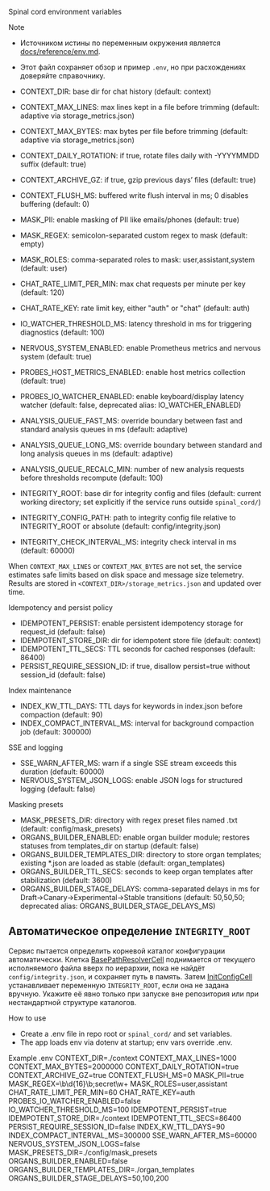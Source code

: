 <!-- neira:meta
id: NEI-20250915-adaptive-storage-backend-spinal_cord-env
intent: docs
summary: Контекстное хранилище теперь подбирает лимиты по диску; переменные можно переопределить.
-->

<!-- neira:meta
id: NEI-20250922-analysis-queue-env
intent: docs
summary: Добавлены переменные управления порогами очередей анализа.
-->
<!-- neira:meta
id: NEI-20251010-organ-builder-env
intent: docs
summary: описаны переменные ORGANS_BUILDER_ENABLED, ORGANS_BUILDER_TEMPLATES_DIR и ORGANS_BUILDER_TTL_SECS.
-->
<!-- neira:meta
id: NEI-20251101-organ-builder-stage-delays-env
intent: docs
summary: добавлена переменная ORGANS_BUILDER_STAGE_DELAYS.
-->
<!-- neira:meta
id: NEI-20250620-organ-builder-stage-delays-env-rename
intent: docs
summary: переменная переименована в ORGANS_BUILDER_STAGE_DELAYS.
-->

<!-- neira:meta
id: NEI-20250221-env-reference-link
intent: docs
summary: Исправлена ссылка на основной справочник переменных окружения.
-->
<!-- neira:meta
id: NEI-20260413-spinal-env-rename
intent: docs
summary: Переименован backend в spinal_cord и обновлены пути.
-->

Spinal cord environment variables

Note

- Источником истины по переменным окружения является [docs/reference/env.md](../docs/reference/env.md).
- Этот файл сохраняет обзор и пример `.env`, но при расхождениях доверяйте справочнику.

- CONTEXT_DIR: base dir for chat history (default: context)
- CONTEXT_MAX_LINES: max lines kept in a file before trimming (default: adaptive via storage_metrics.json)
- CONTEXT_MAX_BYTES: max bytes per file before trimming (default: adaptive via storage_metrics.json)
- CONTEXT_DAILY_ROTATION: if true, rotate files daily with -YYYYMMDD suffix (default: true)
- CONTEXT_ARCHIVE_GZ: if true, gzip previous days’ files (default: true)
- CONTEXT_FLUSH_MS: buffered write flush interval in ms; 0 disables buffering (default: 0)
- MASK_PII: enable masking of PII like emails/phones (default: true)
- MASK_REGEX: semicolon-separated custom regex to mask (default: empty)
- MASK_ROLES: comma-separated roles to mask: user,assistant,system (default: user)
- CHAT_RATE_LIMIT_PER_MIN: max chat requests per minute per key (default: 120)
- CHAT_RATE_KEY: rate limit key, either "auth" or "chat" (default: auth)
- IO_WATCHER_THRESHOLD_MS: latency threshold in ms for triggering diagnostics (default: 100)
- NERVOUS_SYSTEM_ENABLED: enable Prometheus metrics and nervous system (default: true)
- PROBES_HOST_METRICS_ENABLED: enable host metrics collection (default: true)
- PROBES_IO_WATCHER_ENABLED: enable keyboard/display latency watcher (default: false, deprecated alias: IO_WATCHER_ENABLED)
- ANALYSIS_QUEUE_FAST_MS: override boundary between fast and standard analysis queues in ms (default: adaptive)
- ANALYSIS_QUEUE_LONG_MS: override boundary between standard and long analysis queues in ms (default: adaptive)
- ANALYSIS_QUEUE_RECALC_MIN: number of new analysis requests before thresholds recompute (default: 100)
- INTEGRITY_ROOT: base dir for integrity config and files (default: current working directory; set explicitly if the service runs outside `spinal_cord/`)
- INTEGRITY_CONFIG_PATH: path to integrity config file relative to INTEGRITY_ROOT or absolute (default: config/integrity.json)
- INTEGRITY_CHECK_INTERVAL_MS: integrity check interval in ms (default: 60000)

When `CONTEXT_MAX_LINES` or `CONTEXT_MAX_BYTES` are not set, the service
estimates safe limits based on disk space and message size telemetry. Results
are stored in `<CONTEXT_DIR>/storage_metrics.json` and updated over time.

Idempotency and persist policy

- IDEMPOTENT_PERSIST: enable persistent idempotency storage for request_id (default: false)
- IDEMPOTENT_STORE_DIR: dir for idempotent store file (default: context)
- IDEMPOTENT_TTL_SECS: TTL seconds for cached responses (default: 86400)
- PERSIST_REQUIRE_SESSION_ID: if true, disallow persist=true without session_id (default: false)

Index maintenance

- INDEX_KW_TTL_DAYS: TTL days for keywords in index.json before compaction (default: 90)
- INDEX_COMPACT_INTERVAL_MS: interval for background compaction job (default: 300000)

SSE and logging

- SSE_WARN_AFTER_MS: warn if a single SSE stream exceeds this duration (default: 60000)
- NERVOUS_SYSTEM_JSON_LOGS: enable JSON logs for structured logging (default: false)

Masking presets

- MASK_PRESETS_DIR: directory with regex preset files named <preset>.txt (default: config/mask_presets)
- ORGANS_BUILDER_ENABLED: enable organ builder module; restores statuses from templates_dir on startup (default: false)
- ORGANS_BUILDER_TEMPLATES_DIR: directory to store organ templates; existing \*.json are loaded as stable (default: organ_templates)
- ORGANS_BUILDER_TTL_SECS: seconds to keep organ templates after stabilization (default: 3600)
- ORGANS_BUILDER_STAGE_DELAYS: comma-separated delays in ms for Draft→Canary→Experimental→Stable transitions (default: 50,50,50; deprecated alias: ORGANS_BUILDER_STAGE_DELAYS_MS)

## Автоматическое определение `INTEGRITY_ROOT`

Сервис пытается определить корневой каталог конфигурации автоматически. Клетка
[BasePathResolverCell](../docs/cells/action-cells.md#basepathresolvercell) поднимается от текущего
исполняемого файла вверх по иерархии, пока не найдёт `config/integrity.json`, и сохраняет путь в память.
Затем [InitConfigCell](../docs/cells/action-cells.md#initconfigcell) устанавливает переменную
`INTEGRITY_ROOT`, если она не задана вручную. Укажите её явно только при запуске вне репозитория или при нестандартной
структуре каталогов.

How to use

- Create a .env file in repo root or `spinal_cord/` and set variables.
- The app loads env via dotenv at startup; env vars override .env.

Example .env
CONTEXT_DIR=./context
CONTEXT_MAX_LINES=1000
CONTEXT_MAX_BYTES=2000000
CONTEXT_DAILY_ROTATION=true
CONTEXT_ARCHIVE_GZ=true
CONTEXT_FLUSH_MS=0
MASK_PII=true
MASK_REGEX=\b\d{16}\b;secret\w+
MASK_ROLES=user,assistant
CHAT_RATE_LIMIT_PER_MIN=60
CHAT_RATE_KEY=auth
PROBES_IO_WATCHER_ENABLED=false
IO_WATCHER_THRESHOLD_MS=100
IDEMPOTENT_PERSIST=true
IDEMPOTENT_STORE_DIR=./context
IDEMPOTENT_TTL_SECS=86400
PERSIST_REQUIRE_SESSION_ID=false
INDEX_KW_TTL_DAYS=90
INDEX_COMPACT_INTERVAL_MS=300000
SSE_WARN_AFTER_MS=60000
NERVOUS_SYSTEM_JSON_LOGS=false
MASK_PRESETS_DIR=./config/mask_presets
ORGANS_BUILDER_ENABLED=false
ORGANS_BUILDER_TEMPLATES_DIR=./organ_templates
ORGANS_BUILDER_STAGE_DELAYS=50,100,200
